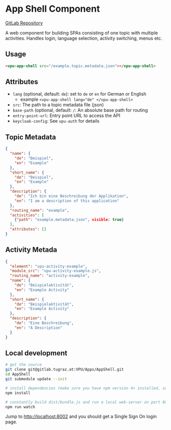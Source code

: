 # App Shell Component

[GitLab Repository](https://gitlab.tugraz.at/VPU/Apps/AppShell)

A web component for building SPAs consisting of one topic with multiple
activities. Handles login, language selection, activity switching, menus etc.

## Usage

```html
<vpu-app-shell src="/example.topic.metadata.json"></vpu-app-shell>
```

## Attributes

- `lang` (optional, default: `de`): set to `de` or `en` for German or English
    - example `<vpu-app-shell lang="de" </vpu-app-shell>`
- `src`: The path to a topic metadata file (json)
- `base-path` (optional, default: `/`: An absolute base path for routing
- `entry-point-url`: Entry point URL to access the API
- `keycloak-config`: See `vpu-auth` for details

## Topic Metadata

```json
{
  "name": {
    "de": "Beispiel",
    "en": "Example"
  },
  "short_name": {
    "de": "Beispiel",
    "en": "Example"
  },
  "description": {
    "de": "Ich bin eine Beschreibung der Applikation",
    "en": "I am a description of this application"
  },
  "routing_name": "example",
  "activities": [
    {"path": "example.metadata.json", visible: true}
  ],
  "attributes": []
}
```

## Activity Metada

```json
{
  "element": "vpu-activity-example",
  "module_src": "vpu-activity-example.js",
  "routing_name": "activity-example",
  "name": {
    "de": "Beispielaktivität",
    "en": "Example Activity"
  },
  "short_name": {
    "de": "Beispielaktivität",
    "en": "Example Activity"
  },
  "description": {
    "de": "Eine Beschreibung",
    "en": "A Description"
  }
}
```

## Local development

```bash
# get the source
git clone git@gitlab.tugraz.at:VPU/Apps/AppShell.git
cd AppShell
git submodule update --init

# install dependencies (make sure you have npm version 4+ installed, so symlinks to the git submodules are created automatically)
npm install

# constantly build dist/bundle.js and run a local web-server on port 8002
npm run watch
```

Jump to <http://localhost:8002> and you should get a Single Sign On login page.
